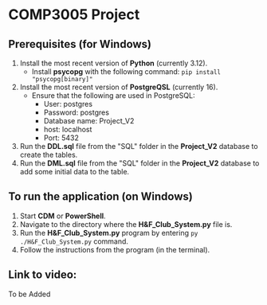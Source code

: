 # COMP3005 Project

## Prerequisites (for Windows)
1. Install the most recent version of **Python** (currently 3.12).
    - Install **psycopg** with the following command: `pip install "psycopg[binary]"`
2. Install the most recent version of **PostgreQSL** (currently 16).
    - Ensure that the following are used in PostgreSQL:
        - User: postgres
        - Password: postgres
        - Database name: Project_V2
        - host: localhost
        - Port: 5432
3. Run the **DDL.sql** file from the "SQL" folder in the **Project_V2** database to create the tables.
4. Run the **DML.sql** file from the "SQL" folder in the **Project_V2** database to add some initial data to the table.

## To run the application (on Windows)
1. Start **CDM** or **PowerShell**.
2. Navigate to the directory where the **H&F_Club_System.py** file is.
3. Run the **H&F_Club_System.py** program by entering `py ./H&F_Club_System.py` command.
4. Follow the instructions from the program (in the terminal).

## Link to video:
To be Added

